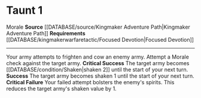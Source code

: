 ﻿---
actions: '[one-action]'
id: '1437'
name: Taunt
rarity: Common
requirement: '[[DATABASE/kingmakerwarfaretactic/Focused Devotion|Focused Devotion]]'
source: '[[DATABASE/source/Kingmaker Adventure Path|Kingmaker Adventure Path]]'
trait:
- '[[DATABASE/trait/Morale|Morale]]'
type: Action

---
# Taunt <span class="action-icon">1</span>

<span class="item-trait">Morale</span>
**Source** [[DATABASE/source/Kingmaker Adventure Path|Kingmaker Adventure Path]]
**Requirements** [[DATABASE/kingmakerwarfaretactic/Focused Devotion|Focused Devotion]]

---
Your army attempts to frighten and cow an enemy army. Attempt a Morale check against the target army.
**Critical Success** The target army becomes [[DATABASE/condition/Shaken|shaken 2]] until the start of your next turn.
**Success** The target army becomes shaken 1 until the start of your next turn.
**Critical Failure** Your failed attempt bolsters the enemy's spirits. This reduces the target army's shaken value by 1.